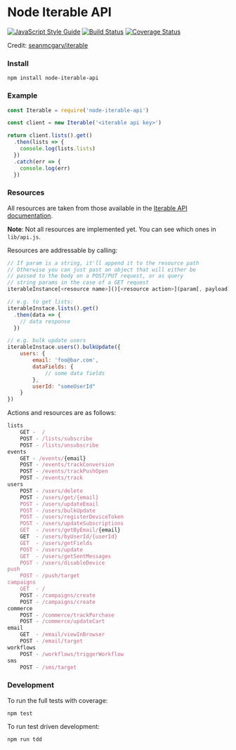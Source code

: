 # Node Iterable API
[![JavaScript Style Guide](https://img.shields.io/badge/code_style-standard-brightgreen.svg)](https://standardjs.com)
[![Build Status](https://travis-ci.org/geoffdutton/iterable-api.svg?branch=master)](https://travis-ci.org/geoffdutton/iterable-api)
[![Coverage Status](https://coveralls.io/repos/github/geoffdutton/iterable-api/badge.svg?branch=master)](https://coveralls.io/github/geoffdutton/iterable-api?branch=master)

Credit: [seanmcgary/iterable](https://github.com/seanmcgary/iterable)

### Install

```
npm install node-iterable-api
```

### Example

```javascript
const Iterable = require('node-iterable-api')

const client = new Iterable('<iterable api key>')

return client.lists().get()
  .then(lists => {
    console.log(lists.lists)
  })
  .catch(err => {
    console.log(err)
  })
```

### Resources

All resources are taken from those available in the [Iterable API documentation](https://app.iterable.com/api/docs).

**Note**: Not all resources are implemented yet. You can see which ones in `lib/api.js`.

Resources are addressable by calling:

```javascript
// If param is a string, it'll append it to the resource path
// Otherwise you can just past an object that will either be
// passed to the body on a POST/PUT request, or as query
// string params in the case of a GET request
iterableInstance[<resource name>]()[<resource action>](param[, payload])

// e.g. to get lists:
iterableInstace.lists().get()
  .then(data => {
	// data response
  })

// e.g. bulk update users
iterableInstace.users().bulkUpdate({
	users: {
		email: 'foo@bar.com',
		dataFields: {
			// some data fields
		},
		userId: "someUserId"
	}
})
```

Actions and resources are as follows:

```javascript
lists
	GET -  /
	POST - /lists/subscribe
	POST - /lists/unsubscribe
events
    GET - /events/{email}
	POST - /events/trackConversion
	POST - /events/trackPushOpen
	POST - /events/track
users
	POST - /users/delete
	POST - /users/get/{email}
	POST - /users/updateEmail
	POST - /users/bulkUpdate
	POST - /users/registerDeviceToken
	POST - /users/updateSubscriptions
	GET  - /users/getByEmail/{email}
	GET  - /users/byUserId/{userId}
	GET  - /users/getFields
	POST - /users/update
	GET  - /users/getSentMessages
	POST - /users/disableDevice
push
	POST - /push/target
campaigns
	GET  - /
	POST - /campaigns/create
	POST - /campaigns/create
commerce
	POST - /commerce/trackPurchase
	POST - /commerce/updateCart
email
	GET  - /email/viewInBrowser
	POST - /email/target
workflows
	POST - /workflows/triggerWorkflow
sms
    POST - /sms/target
```

### Development

To run the full tests with coverage:
```
npm test
```

To run test driven development:
```
npm run tdd
```
